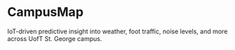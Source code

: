 # CampusMap
IoT-driven predictive insight into weather, foot traffic, noise levels, and more across UofT St. George campus.
